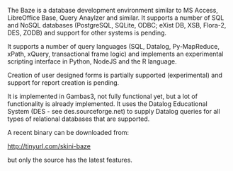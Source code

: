 The Baze is a database development environment similar to MS Access, 
LibreOffice Base, Query Anaylzer and similar. It supports a number
of SQL and NoSQL databases (PostgreSQL, SQLite, ODBC; eXist DB, XSB,
Flora-2, DES, ZODB) and support for other systems is pending.

It supports a number of query languages (SQL, Datalog, Py-MapReduce,
xPath, xQuery, transactional frame logic) and implements an experimental
scripting interface in Python, NodeJS and the R language. 

Creation of user designed forms is partially supported (experimental)
and support for report creation is pending.

It is implemented in Gambas3, not fully functional yet, but a lot
of functionality is already implemented. It uses the Datalog Educational
System (DES - see des.sourceforge.net) to supply Datalog queries for 
all types of relational databases that are supported.

A recent binary can be downloaded from:

http://tinyurl.com/skini-baze

but only the source has the latest features.